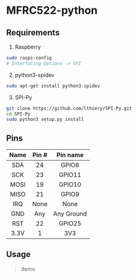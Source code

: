 # MFRC522-python


## Requirements
1. Raspberry 
```bash
sudo raspi-config
# Interfacing Options -> SPI
```
2. python3-spidev
```bash
sudo apt-get install python3-spidev
```
3. SPI-Py
```bash
git clone https://github.com/lthiery/SPI-Py.git
cd SPI-Py
sudo python3 setup.py install
```

## Pins

| Name | Pin # | Pin name   |
|:------:|:-------:|:------------:|
| SDA  | 24    | GPIO8      |
| SCK  | 23    | GPIO11     |
| MOSI | 19    | GPIO10     |
| MISO | 21    | GPIO9      |
| IRQ  | None  | None       |
| GND  | Any   | Any Ground |
| RST  | 22    | GPIO25     |
| 3.3V | 1     | 3V3        |

## Usage

> demo